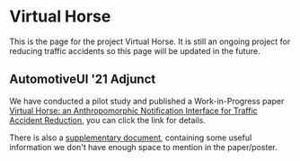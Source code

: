 # Virtual Horse

This is the page for the project Virtual Horse. It is still an ongoing project for reducing traffic accidents so this page will be updated in the future.

## AutomotiveUI '21 Adjunct

We have conducted a pilot study and published a Work-in-Progress paper [Virtual Horse: an Anthropomorphic Notification Interface for Traffic Accident Reduction](docs/AutomotiveUI%20'21%20Adjunct/work-in-progress.md), you can click the link for details.

There is also a [supplementary document](docs/AutomotiveUI%20'21%20Poster/supplementary-information.md), containing some useful information we don't have enough space to mention in the paper/poster.